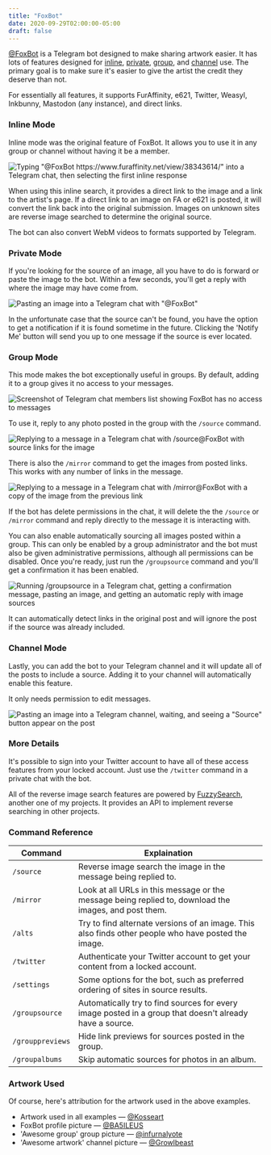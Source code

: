 ```yaml
---
title: "FoxBot"
date: 2020-09-29T02:00:00-05:00
draft: false
---
```


[@FoxBot](https://t.me/FoxBot) is a Telegram bot designed to make sharing
artwork easier. It has lots of features designed for [inline](#inline-mode),
[private](#private-mode), [group](#group-mode), and [channel](#channel-mode)
use. The primary goal is to make sure it's easier to give the artist the credit
they deserve than not.

For essentially all features, it supports FurAffinity, e621, Twitter, Weasyl,
Inkbunny, Mastodon (any instance), and direct links.

### Inline Mode

Inline mode was the original feature of FoxBot. It allows you to use it in any
group or channel without having it be a member.

![Typing "@FoxBot https://www.furaffinity.net/view/38343614/" into a Telegram chat, then selecting the first inline response](inline.gif)

When using this inline search, it provides a direct link to the image and a link
to the artist's page. If a direct link to an image on FA or e621 is posted, it
will convert the link back into the original submission. Images on unknown sites
are reverse image searched to determine the original source.

The bot can also convert WebM videos to formats supported by Telegram.

### Private Mode

If you're looking for the source of an image, all you have to do is forward or
paste the image to the bot. Within a few seconds, you'll get a reply with where
the image may have come from.

![Pasting an image into a Telegram chat with "@FoxBot"](private.gif)

In the unfortunate case that the source can't be found, you have the option to
get a notification if it is found sometime in the future. Clicking the
'Notify Me' button will send you up to one message if the source is ever
located.

### Group Mode

This mode makes the bot exceptionally useful in groups. By default, adding it to
a group gives it no access to your messages.

![Screenshot of Telegram chat members list showing FoxBot has no access to messages](no_access.png)

To use it, reply to any photo posted in the group with the `/source` command.

![Replying to a message in a Telegram chat with `/source@FoxBot` with source links for the image](group_reply_source.gif)

There is also the `/mirror` command to get the images from posted links. This
works with any number of links in the message.

![Replying to a message in a Telegram chat with `/mirror@FoxBot` with a copy of the image from the previous link](mirror.gif)

If the bot has delete permissions in the chat, it will delete the the `/source`
or `/mirror` command and reply directly to the message it is interacting with.

You can also enable automatically sourcing all images posted within a group.
This can only be enabled by a group administrator and the bot must also be given
administrative permissions, although all permissions can be disabled. Once
you're ready, just run the `/groupsource` command and you'll get a confirmation
it has been enabled.

![Running `/groupsource` in a Telegram chat, getting a confirmation message, pasting an image, and getting an automatic reply with image sources](group_source.gif)

It can automatically detect links in the original post and will ignore the post
if the source was already included.

### Channel Mode

Lastly, you can add the bot to your Telegram channel and it will update all of
the posts to include a source. Adding it to your channel will automatically
enable this feature.

It only needs permission to edit messages.

![Pasting an image into a Telegram channel, waiting, and seeing a "Source" button appear on the post](channel_source.gif)

### More Details

It's possible to sign into your Twitter account to have all of these access
features from your locked account. Just use the `/twitter` command in a private
chat with the bot.

All of the reverse image search features are powered by
[FuzzySearch](https://fuzzysearch.net/), another one of my projects. It provides
an API to implement reverse searching in other projects.

### Command Reference

| Command          | Explaination |
| ---------------- | ------------ |
| `/source`        | Reverse image search the image in the message being replied to. |
| `/mirror`        | Look at all URLs in this message or the message being replied to, download the images, and post them. |
| `/alts`          | Try to find alternate versions of an image. This also finds other people who have posted the image. |
| `/twitter`       | Authenticate your Twitter account to get your content from a locked account. |
| `/settings`      | Some options for the bot, such as preferred ordering of sites in source results. |
| `/groupsource`   | Automatically try to find sources for every image posted in a group that doesn't already have a source. |
| `/grouppreviews` | Hide link previews for sources posted in the group. |
| `/groupalbums`   | Skip automatic sources for photos in an album. |

### Artwork Used

Of course, here's attribution for the artwork used in the above examples.

* Artwork used in all examples &mdash; [@Kosseart](https://twitter.com/Kosseart/status/1303692930557915136)
* FoxBot profile picture &mdash; [@BA5ILEUS](https://twitter.com/BA5ILEUS/status/480205213765091328)
* 'Awesome group' group picture &mdash; [@infurnalyote](https://twitter.com/infurnalyote)
* 'Awesome artwork' channel picture &mdash; [@Growlbeast](https://twitter.com/Growlbeast/status/1156681983197511682)
